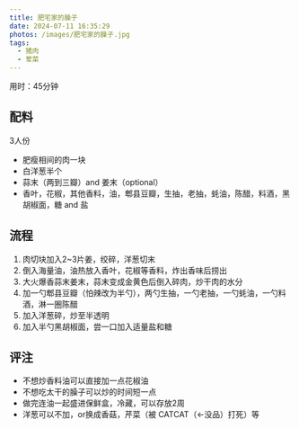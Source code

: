 ```yaml
---
title: 肥宅家的臊子
date: 2024-07-11 16:35:29
photos: /images/肥宅家的臊子.jpg
tags:
  - 猪肉
  - 荤菜
---
```


用时：45分钟

## 配料

3人份

- 肥瘦相间的肉一块
- 白洋葱半个
- 蒜末（两到三瓣）and 姜末（optional）
- 香叶，花椒，其他香料，油，郫县豆瓣，生抽，老抽，蚝油，陈醋，料酒，黑胡椒面，糖 and 盐


<!--more-->

## 流程

1. 肉切块加入2~3片姜，绞碎，洋葱切末
2. 倒入海量油，油热放入香叶，花椒等香料，炸出香味后捞出
3. 大火爆香蒜末姜末，蒜末变成金黄色后倒入碎肉，炒干肉的水分
4. 加一勺郫县豆瓣（怕辣改为半勺），两勺生抽，一勺老抽，一勺蚝油，一勺料酒，淋一圈陈醋
5. 加入洋葱碎，炒至半透明
6. 加入半勺黑胡椒面，尝一口加入适量盐和糖

## 评注

- 不想炒香料油可以直接加一点花椒油
- 不想吃太干的臊子可以炒的时间短一点
- 做完连油一起盛进保鲜盒，冷藏，可以存放2周
- 洋葱可以不加，or换成香菇，芹菜（被 CATCAT（←没品）打死）等
